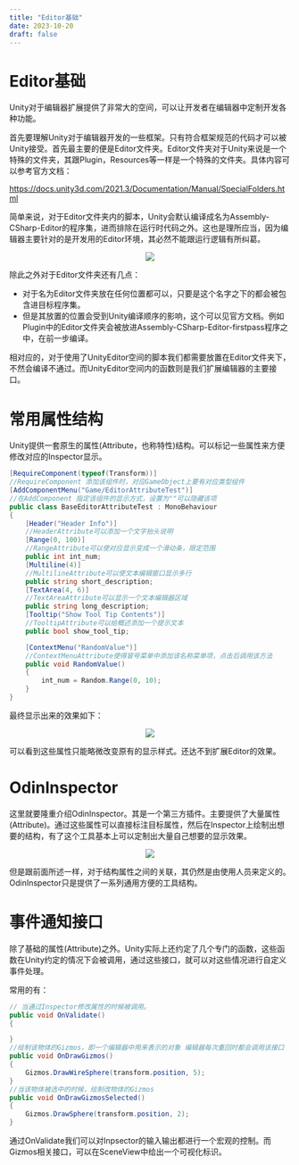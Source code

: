 ```yaml
---
title: "Editor基础"
date: 2023-10-20
draft: false
---
```



# Editor基础

Unity对于编辑器扩展提供了非常大的空间，可以让开发者在编辑器中定制开发各种功能。

首先要理解Unity对于编辑器开发的一些框架。只有符合框架规范的代码才可以被Unity接受。首先最主要的便是Editor文件夹。Editor文件夹对于Unity来说是一个特殊的文件夹，其跟Plugin，Resources等一样是一个特殊的文件夹。具体内容可以参考官方文档：

https://docs.unity3d.com/2021.3/Documentation/Manual/SpecialFolders.html

简单来说，对于Editor文件夹内的脚本，Unity会默认编译成名为Assembly-CSharp-Editor的程序集，进而排除在运行时代码之外。这也是理所应当，因为编辑器主要针对的是开发用的Editor环境，其必然不能跟运行逻辑有所纠葛。

<center><img src="../01.assets/p1.png"></center>


除此之外对于Editor文件夹还有几点：

* 对于名为Editor文件夹放在任何位置都可以，只要是这个名字之下的都会被包含进目标程序集。
* 但是其放置的位置会受到Unity编译顺序的影响，这个可以见官方文档。例如Plugin中的Editor文件夹会被放进Assembly-CSharp-Editor-firstpass程序之中，在前一步编译。

相对应的，对于使用了UnityEditor空间的脚本我们都需要放置在Editor文件夹下，不然会编译不通过。而UnityEditor空间内的函数则是我们扩展编辑器的主要接口。

# 常用属性结构

Unity提供一套原生的属性(Attribute，也称特性)结构。可以标记一些属性来方便修改对应的Inspector显示。

```csharp
[RequireComponent(typeof(Transform))]
//RequireComponent 添加该组件时，对应GameObject上要有对应类型组件
[AddComponentMenu("Game/EditorAttributeTest")]
//在AddComponent 指定该组件的显示方式，设置为""可以隐藏该项
public class BaseEditorAttributeTest : MonoBehaviour
{
    [Header("Header Info")]
    //HeaderAttribute可以添加一个文字抬头说明
    [Range(0, 100)]
    //RangeAttribute可以使对应显示变成一个滑动条，限定范围
    public int int_num;
    [Multiline(4)]
    //MultilineAttribute可以使文本编辑窗口显示多行
    public string short_description;
    [TextArea(4, 6)]
    //TextAreaAttribute可以显示一个文本编辑器区域
    public string long_description;
    [Tooltip("Show Tool Tip Contents")]
    //TooltipAttribute可以给概述添加一个提示文本
    public bool show_tool_tip;

    [ContextMenu("RandomValue")]
    //ContextMenuAttribute使得冒号菜单中添加该名称菜单项，点击后调用该方法
    public void RandomValue()
    {
        int_num = Random.Range(0, 10);
    }
}
```

最终显示出来的效果如下：

<center><img src="../01.assets/p2.png"></center>

可以看到这些属性只能略微改变原有的显示样式。还达不到扩展Editor的效果。

# OdinInspector

这里就要隆重介绍OdinInspector。其是一个第三方插件。主要提供了大量属性(Attribute)。通过这些属性可以直接标注目标属性，然后在Inspector上绘制出想要的结构，有了这个工具基本上可以定制出大量自己想要的显示效果。

<center><img src="../01.assets/p3.png"></center>

但是跟前面所述一样，对于结构属性之间的关联，其仍然是由使用人员来定义的。OdinInspector只是提供了一系列通用方便的工具结构。

# 事件通知接口

除了基础的属性(Attribute)之外。Unity实际上还约定了几个专门的函数，这些函数在Unity约定的情况下会被调用，通过这些接口，就可以对这些情况进行自定义事件处理。

常用的有：

```csharp
// 当通过Inspector修改属性的时候被调用。
public void OnValidate()
{

}
//绘制该物体的Gizmos，即一个编辑器中用来表示的对象 编辑器每次重回时都会调用该接口
public void OnDrawGizmos()
{
    Gizmos.DrawWireSphere(transform.position, 5);
}
//当该物体被选中的时候，绘制改物体的Gizmos
public void OnDrawGizmosSelected()
{
    Gizmos.DrawSphere(transform.position, 2);
}
```

通过OnValidate我们可以对Inpsector的输入输出都进行一个宏观的控制。而Gizmos相关接口，可以在SceneView中给出一个可视化标识。